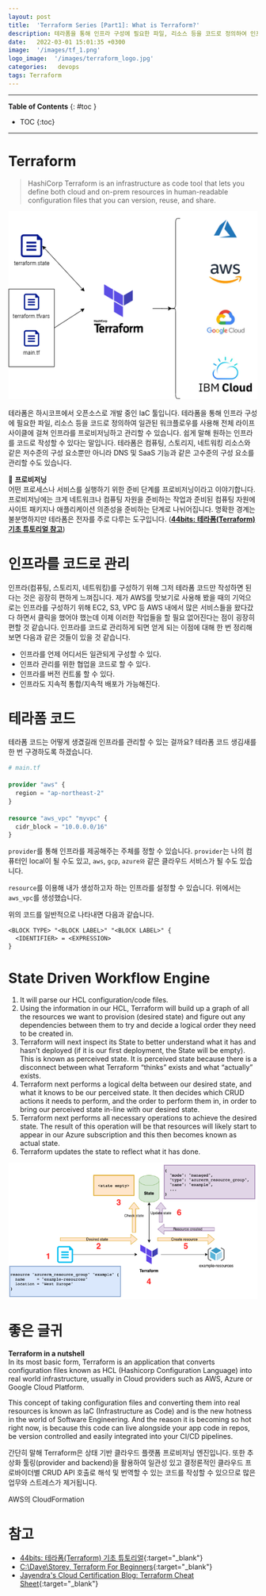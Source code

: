 ```yaml
---
layout: post
title:  'Terraform Series [Part1]: What is Terraform?'
description: 테라폼을 통해 인프라 구성에 필요한 파일, 리소스 등을 코드로 정의하여 인프라를 프로비저닝하고 관리할 수 있습니다.
date:   2022-03-01 15:01:35 +0300
image:  '/images/tf_1.png'
logo_image:  '/images/terraform_logo.jpg'
categories:   devops
tags: Terraform
---
```

---

**Table of Contents**
{: #toc }
*  TOC
{:toc}

---

# Terraform

> HashiCorp Terraform is an infrastructure as code tool that lets you define both cloud and on-prem resources in human-readable configuration files that you can version, reuse, and share.  

![](/images/tf_1.png)

테라폼은 하시코프에서 오픈소스로 개발 중인 IaC 툴입니다. 테라폼을 통해 인프라 구성에 필요한 파일, 리소스 등을 코드로 정의하여 일관된 워크플로우를 사용해 전체 라이프사이클에 걸쳐 인프라를 프로비저닝하고 관리할 수 있습니다. 쉽게 말해 원하는 인프라를 코드로 작성할 수 있다는 말입니다. 테라폼은 컴퓨팅, 스토리지, 네트워킹 리소스와 같은 저수준의 구성 요소뿐만 아니라 DNS 및 SaaS 기능과 같은 고수준의 구성 요소를 관리할 수도 있습니다.  

🦊 **프로비저닝**  
어떤 프로세스나 서비스를 실행하기 위한 준비 단계를 프로비저닝이라고 이야기합니다. 프로비저닝에는 크게 네트워크나 컴퓨팅 자원을 준비하는 작업과 준비된 컴퓨팅 자원에 사이트 패키지나 애플리케이션 의존성을 준비하는 단계로 나뉘어집니다. 명확한 경계는 불분명하지만 테라폼은 전자를 주로 다루는 도구입니다. ([**44bits: 테라폼(Terraform) 기초 튜토리얼 참고**](https://www.44bits.io/ko/post/terraform_introduction_infrastrucute_as_code))


# 인프라를 코드로 관리
인프라(컴퓨팅, 스토리지, 네트워킹)를 구성하기 위해 그저 테라폼 코드만 작성하면 된다는 것은 굉장히 편하게 느껴집니다. 제가 AWS를 맛보기로 사용해 봤을 때의 기억으로는 인프라를 구성하기 위해 EC2, S3, VPC 등 AWS 내에서 많은 서비스들을 왔다갔다 하면서 클릭을 했어야 했는데 이제 이러한 작업들을 할 필요 없어진다는 점이 굉장히 편할 것 같습니다. 인프라를 코드로 관리하게 되면 얻게 되는 이점에 대해 한 번 정리해보면 다음과 같은 것들이 있을 것 같습니다.  

- 인프라를 언제 어디서든 일관되게 구성할 수 있다.  
- 인프라 관리를 위한 협업을 코드로 할 수 있다.  
- 인프라를 버전 컨트롤 할 수 있다.  
- 인프라도 지속적 통합/지속적 배포가 가능해진다.  

# 테라폼 코드  
테라폼 코드는 어떻게 생겼길래 인프라를 관리할 수 있는 걸까요? 테라폼 코드 생김새를 한 번 구경하도록 하겠습니다.  

```terraform
# main.tf

provider "aws" {
  region = "ap-northeast-2"
}

resource "aws_vpc" "myvpc" {
  cidr_block = "10.0.0.0/16"
}
```

`provider`를 통해 인프라를 제공해주는 주체를 정할 수 있습니다. `provider`는 나의 컴퓨터인 local이 될 수도 있고, `aws`, `gcp`, `azure와` 같은 클라우드 서비스가 될 수도 있습니다.  

`resource`를 이용해 내가 생성하고자 하는 인프라를 설정할 수 있습니다. 위에서는 `aws_vpc`를 생성했습니다.  

위의 코드를 일반적으로 나타내면 다음과 같습니다.  

```
<BLOCK TYPE> "<BLOCK LABEL>" "<BLOCK LABEL>" {
  <IDENTIFIER> = <EXPRESSION>
}
```

# State Driven Workflow Engine

1. It will parse our HCL configuration/code files.
2. Using the information in our HCL, Terraform will build up a graph of all the resources we want to provision (desired state) and figure out any dependencies between them to try and decide a logical order they need to be created in.
3. Terraform will next inspect its State to better understand what it has and hasn’t deployed (if it is our first deployment, the State will be empty). This is known as perceived state. It is perceived state because there is a disconnect between what Terraform “thinks” exists and what “actually” exists.
4. Terraform next performs a logical delta between our desired state, and what it knows to be our perceived state. It then decides which CRUD actions it needs to perform, and the order to perform them in, in order to bring our perceived state in-line with our desired state.
5. Terraform next performs all necessary operations to achieve the desired state. The result of this operation will be that resources will likely start to appear in our Azure subscription and this then becomes known as actual state.
6. Terraform updates the state to reflect what it has done.

![](/images/tf_2.png)

# 좋은 글귀  
**Terraform in a nutshell**  
In its most basic form, Terraform is an application that converts configuration files known as HCL (Hashicorp Configuration Language) into real world infrastructure, usually in Cloud providers such as AWS, Azure or Google Cloud Platform.  

This concept of taking configuration files and converting them into real resources is known as IaC (Infrastructure as Code) and is the new hotness in the world of Software Engineering. And the reason it is becoming so hot right now, is because this code can live alongside your app code in repos, be version controlled and easily integrated into your CI/CD pipelines.  

간단히 말해 Terraform은 상태 기반 클라우드 플랫폼 프로비저닝 엔진입니다. 또한 추상화 툴링(provider and backend)을 활용하여 일관성 있고 결정론적인 클라우드 프로바이더별 CRUD API 호출로 해석 및 번역할 수 있는 코드를 작성할 수 있으므로 많은 업무와 스트레스가 제거됩니다.

AWS의 CloudFormation  

# 참고  

- [44bits: 테라폼(Terraform) 기초 튜토리얼](https://www.44bits.io/ko/post/terraform_introduction_infrastrucute_as_code){:target="_blank"}
- [C:\Dave\Storey, Terraform For Beginners](https://itnext.io/terraform-for-beginners-dd8701c1ebdd){:target="_blank"}
- [Jayendra's Cloud Certification Blog: Terraform Cheat Sheet](https://jayendrapatil.com/terraform-cheat-sheet/){:target="_blank"}
